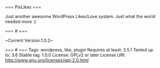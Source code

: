 === PixLikes ===

Just another awesome WordPress Likes/Love system. Just what the world needed more :)

=== # ===

~Current Version:1.0.2~

=== # ===
Tags: wordpress, like, plugin
Requires at least: 3.5.1
Tested up to: 3.6
Stable tag: 1.0.0
License: GPLv2 or later
License URI: http://www.gnu.org/licenses/gpl-2.0.html